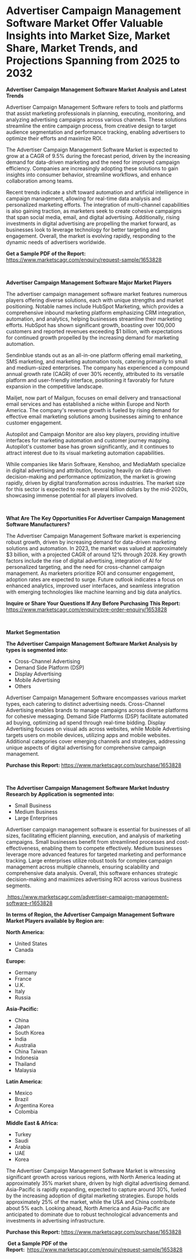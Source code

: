 <p><h1>Advertiser Campaign Management Software Market Offer Valuable Insights into Market Size, Market Share, Market Trends, and Projections Spanning from 2025 to 2032</h1></p><p><strong>Advertiser Campaign Management Software Market Analysis and Latest Trends</strong></p>
<p><p>Advertiser Campaign Management Software refers to tools and platforms that assist marketing professionals in planning, executing, monitoring, and analyzing advertising campaigns across various channels. These solutions streamline the entire campaign process, from creative design to target audience segmentation and performance tracking, enabling advertisers to optimize their efforts and maximize ROI.</p><p>The Advertiser Campaign Management Software Market is expected to grow at a CAGR of 9.5% during the forecast period, driven by the increasing demand for data-driven marketing and the need for improved campaign efficiency. Companies are increasingly adopting these solutions to gain insights into consumer behavior, streamline workflows, and enhance collaboration among teams. </p><p>Recent trends indicate a shift toward automation and artificial intelligence in campaign management, allowing for real-time data analysis and personalized marketing efforts. The integration of multi-channel capabilities is also gaining traction, as marketers seek to create cohesive campaigns that span social media, email, and digital advertising. Additionally, rising investments in digital advertising are propelling the market forward, as businesses look to leverage technology for better targeting and engagement. Overall, the market is evolving rapidly, responding to the dynamic needs of advertisers worldwide.</p></p>
<p><strong>Get a Sample PDF of the Report:&nbsp;</strong> <a href="https://www.marketscagr.com/enquiry/request-sample/1653828?utm_campaign=3651&utm_medium=2&utm_source=Github&utm_content=ia&utm_term=18042025&utm_id=advertiser-campaign-management-software">https://www.marketscagr.com/enquiry/request-sample/1653828</a></p>
<p>&nbsp;</p>
<p><strong>Advertiser Campaign Management Software Major Market Players</strong></p>
<p><p>The advertiser campaign management software market features numerous players offering diverse solutions, each with unique strengths and market positioning. Notable names include HubSpot Marketing, which provides a comprehensive inbound marketing platform emphasizing CRM integration, automation, and analytics, helping businesses streamline their marketing efforts. HubSpot has shown significant growth, boasting over 100,000 customers and reported revenues exceeding $1 billion, with expectations for continued growth propelled by the increasing demand for marketing automation.</p><p>Sendinblue stands out as an all-in-one platform offering email marketing, SMS marketing, and marketing automation tools, catering primarily to small and medium-sized enterprises. The company has experienced a compound annual growth rate (CAGR) of over 30% recently, attributed to its versatile platform and user-friendly interface, positioning it favorably for future expansion in the competitive landscape.</p><p>Mailjet, now part of Mailgun, focuses on email delivery and transactional email services and has established a niche within Europe and North America. The company's revenue growth is fueled by rising demand for effective email marketing solutions among businesses aiming to enhance customer engagement.</p><p>Autopilot and Campaign Monitor are also key players, providing intuitive interfaces for marketing automation and customer journey mapping. Autopilot's customer base has grown significantly, and it continues to attract interest due to its visual marketing automation capabilities.</p><p>While companies like Marin Software, Kenshoo, and MediaMath specialize in digital advertising and attribution, focusing heavily on data-driven decision-making and performance optimization, the market is growing rapidly, driven by digital transformation across industries. The market size for this sector is expected to reach several billion dollars by the mid-2020s, showcasing immense potential for all players involved.</p></p>
<p>&nbsp;</p>
<p><strong>What Are The Key Opportunities For Advertiser Campaign Management Software Manufacturers?</strong></p>
<p><p>The Advertiser Campaign Management Software market is experiencing robust growth, driven by increasing demand for data-driven marketing solutions and automation. In 2023, the market was valued at approximately $3 billion, with a projected CAGR of around 12% through 2028. Key growth factors include the rise of digital advertising, integration of AI for personalized targeting, and the need for cross-channel campaign management. As marketers prioritize ROI and consumer engagement, adoption rates are expected to surge. Future outlook indicates a focus on enhanced analytics, improved user interfaces, and seamless integration with emerging technologies like machine learning and big data analytics.</p></p>
<p><strong>Inquire or Share Your Questions If Any Before Purchasing This Report:</strong> <a href="https://www.marketscagr.com/enquiry/pre-order-enquiry/1653828?utm_campaign=3651&utm_medium=2&utm_source=Github&utm_content=ia&utm_term=18042025&utm_id=advertiser-campaign-management-software">https://www.marketscagr.com/enquiry/pre-order-enquiry/1653828</a></p>
<p>&nbsp;</p>
<p><strong>Market Segmentation</strong></p>
<p><strong>The Advertiser Campaign Management Software Market Analysis by types is segmented into:</strong></p>
<p><ul><li>Cross-Channel Advertising</li><li>Demand Side Platform (DSP)</li><li>Display Advertising</li><li>Mobile Advertising</li><li>Others</li></ul></p>
<p><p>Advertiser Campaign Management Software encompasses various market types, each catering to distinct advertising needs. Cross-Channel Advertising enables brands to manage campaigns across diverse platforms for cohesive messaging. Demand Side Platforms (DSP) facilitate automated ad buying, optimizing ad spend through real-time bidding. Display Advertising focuses on visual ads across websites, while Mobile Advertising targets users on mobile devices, utilizing apps and mobile websites. Additional categories cover emerging channels and strategies, addressing unique aspects of digital advertising for comprehensive campaign management.</p></p>
<p><strong>Purchase this Report:&nbsp;</strong><a href="https://www.marketscagr.com/purchase/1653828?utm_campaign=3651&utm_medium=2&utm_source=Github&utm_content=ia&utm_term=18042025&utm_id=advertiser-campaign-management-software">https://www.marketscagr.com/purchase/1653828</a></p>
<p>&nbsp;</p>
<p><strong>The Advertiser Campaign Management Software Market Industry Research by Application is segmented into:</strong></p>
<p><ul><li>Small Business</li><li>Medium Business</li><li>Large Enterprises</li></ul></p>
<p><p>Advertiser campaign management software is essential for businesses of all sizes, facilitating efficient planning, execution, and analysis of marketing campaigns. Small businesses benefit from streamlined processes and cost-effectiveness, enabling them to compete effectively. Medium businesses leverage more advanced features for targeted marketing and performance tracking. Large enterprises utilize robust tools for complex campaign management across multiple channels, ensuring scalability and comprehensive data analysis. Overall, this software enhances strategic decision-making and maximizes advertising ROI across various business segments.</p></p>
<p><a href="https://www.marketscagr.com/advertiser-campaign-management-software-r1653828?utm_campaign=3651&utm_medium=2&utm_source=Github&utm_content=ia&utm_term=18042025&utm_id=advertiser-campaign-management-software">&nbsp;https://www.marketscagr.com/advertiser-campaign-management-software-r1653828</a></p>
<p><strong>In terms of Region, the Advertiser Campaign Management Software Market Players available by Region are:</strong></p>
<p>
    <p> <strong> North America: </strong>
        <ul>
            <li>United States</li>
            <li>Canada</li>
        </ul>
        </p> 
    <p> <strong> Europe: </strong>
        <ul>
            <li>Germany</li>
            <li>France</li>
            <li>U.K.</li>
            <li>Italy</li>
            <li>Russia</li>
        </ul>
        </p> 
    <p> <strong> Asia-Pacific: </strong>
        <ul>
            <li>China</li>
            <li>Japan</li>
            <li>South Korea</li>
            <li>India</li>
            <li>Australia</li>
            <li>China Taiwan</li>
            <li>Indonesia</li>
            <li>Thailand</li>
            <li>Malaysia</li>
        </ul>
        </p> 
    <p> <strong> Latin America: </strong>
        <ul>
            <li>Mexico</li>
            <li>Brazil</li>
            <li>Argentina Korea</li>
            <li>Colombia</li>
        </ul>
        </p> 
    <p> <strong> Middle East & Africa: </strong>
        <ul>
            <li>Turkey</li>
            <li>Saudi</li>
            <li>Arabia</li>
            <li>UAE</li>
            <li>Korea</li>
        </ul>
    </p>
    </p>
<p><p>The Advertiser Campaign Management Software Market is witnessing significant growth across various regions, with North America leading at approximately 35% market share, driven by high digital advertising demand. Asia-Pacific is rapidly expanding, expected to capture around 30%, fueled by the increasing adoption of digital marketing strategies. Europe holds approximately 25% of the market, while the USA and China contribute about 5% each. Looking ahead, North America and Asia-Pacific are anticipated to dominate due to robust technological advancements and investments in advertising infrastructure.</p></p>
<p><strong>Purchase this Report: </strong><a href="https://www.marketscagr.com/purchase/1653828?utm_campaign=3651&utm_medium=2&utm_source=Github&utm_content=ia&utm_term=18042025&utm_id=advertiser-campaign-management-software">https://www.marketscagr.com/purchase/1653828</a></p>
<p>&nbsp;<strong>Get a Sample PDF of the Report:&nbsp;&nbsp;</strong><a href="https://www.marketscagr.com/enquiry/request-sample/1653828?utm_campaign=3651&utm_medium=2&utm_source=Github&utm_content=ia&utm_term=18042025&utm_id=advertiser-campaign-management-software">https://www.marketscagr.com/enquiry/request-sample/1653828</a></p>
<p><strong></strong></p>
<p><p></p><p></p><p></p></p>